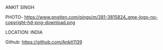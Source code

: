 ANKIT SINGH

PHOTO- https://www.pngiten.com/pings/m/381-3815824_gme-logo-no-copyright-hd-png-download.png

LOCATION: INDIA

Github: https://github.com/Ankit1139
